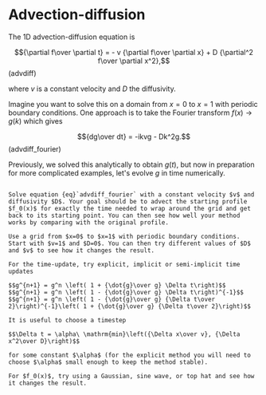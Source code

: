 # Advection-diffusion

The 1D advection-diffusion equation is 

$${\partial f\over \partial t} = - v {\partial f\over \partial x} + D {\partial^2 f\over \partial x^2},$$ (advdiff)

where $v$ is a constant velocity and $D$ the diffusivity.

Imagine you want to solve this on a domain from $x=0$ to $x=1$ with periodic boundary conditions. One approach is to take the Fourier transform $f(x)\rightarrow g(k)$ which gives

$${dg\over dt} = -ikvg - Dk^2g.$$ (advdiff_fourier)

Previously, we solved this analytically to obtain $g(t)$, but now in preparation for more complicated examples, let's evolve $g$ in time numerically. 



```{admonition} Exercise: advection-diffusion with Fourier decomposition

Solve equation {eq}`advdiff_fourier` with a constant velocity $v$ and diffusivity $D$. Your goal should be to advect the starting profile $f_0(x)$ for exactly the time needed to wrap around the grid and get back to its starting point. You can then see how well your method works by comparing with the original profile.

Use a grid from $x=0$ to $x=1$ with periodic boundary conditions. Start with $v=1$ and $D=0$. You can then try different values of $D$ and $v$ to see how it changes the result.

For the time-update, try explicit, implicit or semi-implicit time updates 

$$g^{n+1} = g^n \left( 1 + {\dot{g}\over g} \Delta t\right)$$
$$g^{n+1} = g^n \left( 1 - {\dot{g}\over g} \Delta t\right)^{-1}$$
$$g^{n+1} = g^n \left( 1 - {\dot{g}\over g} {\Delta t\over 2}\right)^{-1}\left( 1 + {\dot{g}\over g} {\Delta t\over 2}\right)$$

It is useful to choose a timestep 

$$\Delta t = \alpha\ \mathrm{min}\left({\Delta x\over v}, {\Delta x^2\over D}\right)$$ 

for some constant $\alpha$ (for the explicit method you will need to choose $\alpha$ small enough to keep the method stable).
 
For $f_0(x)$, try using a Gaussian, sine wave, or top hat and see how it changes the result.
```